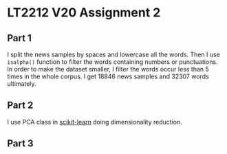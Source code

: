 # LT2212 V20 Assignment 2

## Part 1

I split the news samples by spaces and lowercase all the words. Then I use `isalpha()` function to filter the words containing numbers or punctuations. In order to make the dataset smaller, I filter the words occur less than 5 times in the whole corpus. I get 18846 news samples and 32307 words ultimately.



## Part 2

I use PCA class in [scikit-learn](https://scikit-learn.org/stable/modules/classes.html#module-sklearn.decomposition) doing dimensionality reduction.



## Part 3



